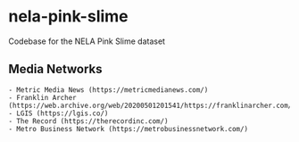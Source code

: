 # nela-pink-slime
Codebase for the NELA Pink Slime dataset



## Media Networks
    - Metric Media News (https://metricmedianews.com/)
    - Franklin Archer (https://web.archive.org/web/20200501201541/https://franklinarcher.com/our_publications)
    - LGIS (https://lgis.co/)
    - The Record (https://therecordinc.com/)
    - Metro Business Network (https://metrobusinessnetwork.com/)